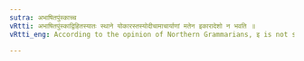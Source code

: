 ```yaml
---
sutra: अभाषितपुंस्काच्च
vRtti: अभाषितपुंस्काद्विहितस्यातः स्थाने योकारस्तस्योदीचामाचार्याणां मतेन इकारादेशो न भवति ॥
vRtti_eng: According to the opinion of Northern Grammarians, इ is not substituted for an अ obtained from the shortening of the Feminine आ (VII. 4. 13), when to the feminine in long आ there is no equivalent masculine, even when the Negative particle precedes.

---
```


